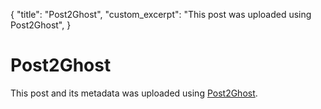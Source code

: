 {
    "title": "Post2Ghost",
    "custom_excerpt": "This post was uploaded using Post2Ghost",
}


# Post2Ghost

This post and its metadata was uploaded using [Post2Ghost](https://github.com/dumrauf/post2ghost).
